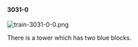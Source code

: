 #### 3031-0
![train-3031-0-0.png](https://github.com/lil-lab/nlvr/raw/master/nlvr/train/images/33/train-3031-0-0.png "train-3031-0-0.png")

There is a tower which has two blue blocks.